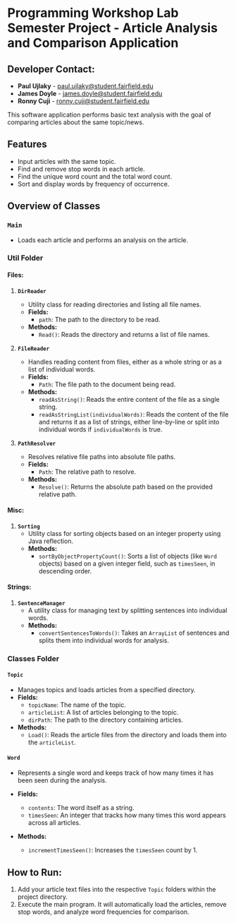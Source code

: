 # Programming Workshop Lab Semester Project - Article Analysis and Comparison Application

## Developer Contact:
- **Paul Ujlaky** - paul.ujlaky@student.fairfield.edu
- **James Doyle** - james.doyle@student.fairfield.edu
- **Ronny Cuji** - ronny.cuji@student.fairfield.edu

This software application performs basic text analysis with the goal of comparing articles about the same topic/news.

## Features
- Input articles with the same topic.
- Find and remove stop words in each article.
- Find the unique word count and the total word count.
- Sort and display words by frequency of occurrence.

## Overview of Classes

### `Main`
- Loads each article and performs an analysis on the article.

### Util Folder

#### **Files**:
1. **`DirReader`**
   - Utility class for reading directories and listing all file names.
   - **Fields:**
     - `path`: The path to the directory to be read.
   - **Methods:**
     - `Read()`: Reads the directory and returns a list of file names.

2. **`FileReader`**
   - Handles reading content from files, either as a whole string or as a list of individual words.
   - **Fields:**
     - `Path`: The file path to the document being read.
   - **Methods:**
     - `readAsString()`: Reads the entire content of the file as a single string.
     - `readAsStringList(individualWords)`: Reads the content of the file and returns it as a list of strings, either line-by-line or split into individual words if `individualWords` is true.

3. **`PathResolver`**
   - Resolves relative file paths into absolute file paths.
   - **Fields:**
     - `Path`: The relative path to resolve.
   - **Methods:**
     - `Resolve()`: Returns the absolute path based on the provided relative path.

#### **Misc**:
1. **`Sorting`**
   - Utility class for sorting objects based on an integer property using Java reflection.
   - **Methods:**
     - `sortByObjectPropertyCount()`: Sorts a list of objects (like `Word` objects) based on a given integer field, such as `timesSeen`, in descending order.

#### **Strings**:
1. **`SentenceManager`**
   - A utility class for managing text by splitting sentences into individual words.
   - **Methods:**
     - `convertSentencesToWords()`: Takes an `ArrayList` of sentences and splits them into individual words for analysis.

### Classes Folder

#### **`Topic`**
- Manages topics and loads articles from a specified directory.
- **Fields:**
  - `topicName`: The name of the topic.
  - `articleList`: A list of articles belonging to the topic.
  - `dirPath`: The path to the directory containing articles.
- **Methods:**
  - `Load()`: Reads the article files from the directory and loads them into the `articleList`.

#### **`Word`**
- Represents a single word and keeps track of how many times it has been seen during the analysis.
  
- **Fields:**
  - `contents`: The word itself as a string.
  - `timesSeen`: An integer that tracks how many times this word appears across all articles.
  
- **Methods:**
  - `incrementTimesSeen()`: Increases the `timesSeen` count by 1.

## How to Run:
1. Add your article text files into the respective `Topic` folders within the project directory.
2. Execute the main program. It will automatically load the articles, remove stop words, and analyze word frequencies for comparison.
